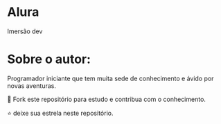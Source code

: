 # Alura
Imersão dev


# Sobre o autor:
Programador iniciante que tem muita sede de conhecimento e ávido por novas aventuras. 

🤝 Fork este repositório para estudo e contribua com o conhecimento.

⭐ deixe sua estrela neste repositório.
